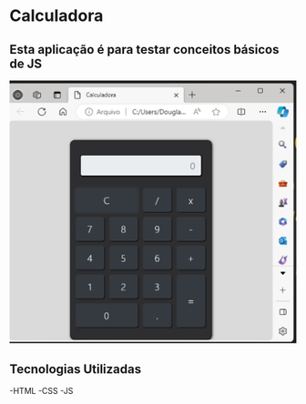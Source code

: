 # Calculadora

## Esta aplicação é para testar conceitos básicos de JS 

![Imagem ilustrativa](img/calculadora.jpg)

## Tecnologias Utilizadas
-HTML
-CSS
-JS